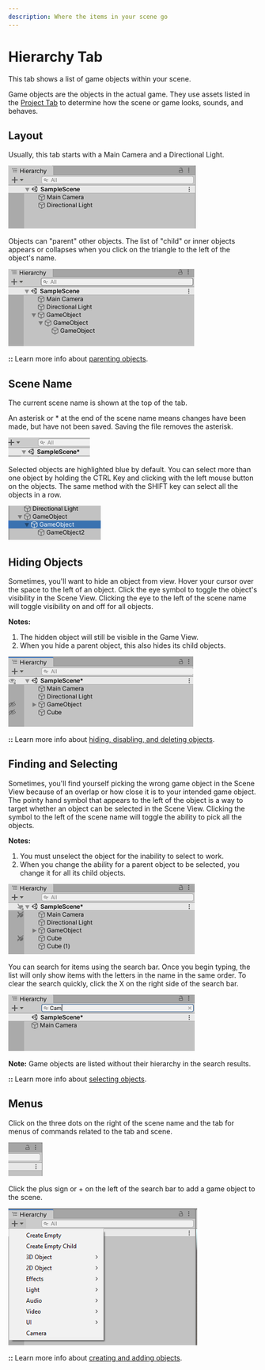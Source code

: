 ```yaml
---
description: Where the items in your scene go
---
```


# Hierarchy Tab

This tab shows a list of game objects within your scene.

Game objects are the objects in the actual game. They use assets listed in the [Project Tab](project-tab.md) to determine how the scene or game looks, sounds, and behaves. 

## **Layout**

Usually, this tab starts with a Main Camera and a Directional Light. 

![](../../.gitbook/assets/image%20%2897%29.png)

Objects can "parent" other objects. The list of "child" or inner objects appears or collapses when you click on the triangle to the left of the object's name.

![](../../.gitbook/assets/image%20%2870%29.png)

**::** Learn more info about [parenting objects](../../create/create-game-objects/parenting.md).

## **Scene Name**

The current scene name is shown at the top of the tab.

An asterisk or \* at the end of the scene name means changes have been made, but have not been saved. Saving the file removes the asterisk.

![](../../.gitbook/assets/image%20%2815%29.png)

Selected objects are highlighted blue by default. You can select more than one object by holding the CTRL Key and clicking with the left mouse button on the objects. The same method with the SHIFT key can select all the objects in a row.

![](../../.gitbook/assets/image%20%2868%29.png)

## **Hiding Objects**

Sometimes, you'll want to hide an object from view. Hover your cursor over the space to the left of an object. Click the eye symbol to toggle the object's visibility in the Scene View. Clicking the eye to the left of the scene name will toggle visibility on and off for all objects.

**Notes:**   
1. The hidden object will still be visible in the Game View.  
2. When you hide a parent object, this also hides its child objects.

![](../../.gitbook/assets/image%20%2832%29.png)

**::** Learn more info about [hiding, disabling, and deleting objects](../../delete/delete-game-objects/delete-in-editor.md).

## Finding and Selecting

Sometimes, you'll find yourself picking the wrong game object in the Scene View because of an overlap or how close it is to your intended game object. The pointy hand symbol that appears to the left of the object is a way to target whether an object can be selected in the Scene View. Clicking the symbol to the left of the scene name will toggle the ability to pick all the objects.

**Notes:**   
1. You must unselect the object for the inability to select to work.  
2. When you change the ability for a parent object to be selected, you change it for all its child objects.

![](../../.gitbook/assets/image%20%2860%29.png)

You can search for items using the search bar. Once you begin typing, the list will only show items with the letters in the name in the same order. To clear the search quickly, click the X on the right side of the search bar.

![](../../.gitbook/assets/image%20%283%29.png)

**Note:** Game objects are listed without their hierarchy in the search results.

**::** Learn more info about [selecting objects](../../select/update-game-objects/editor-selecting-objects.md).

## Menus

Click on the three dots on the right of the scene name and the tab for menus of commands related to the tab and scene.

![](../../.gitbook/assets/image%20%2891%29.png)

Click the plus sign or + on the left of the search bar to add a game object to the scene.

![](../../.gitbook/assets/image%20%2854%29.png)

**::** Learn more info about [creating and adding objects](../../create/create-game-objects/editor-creating-game-objects.md).

